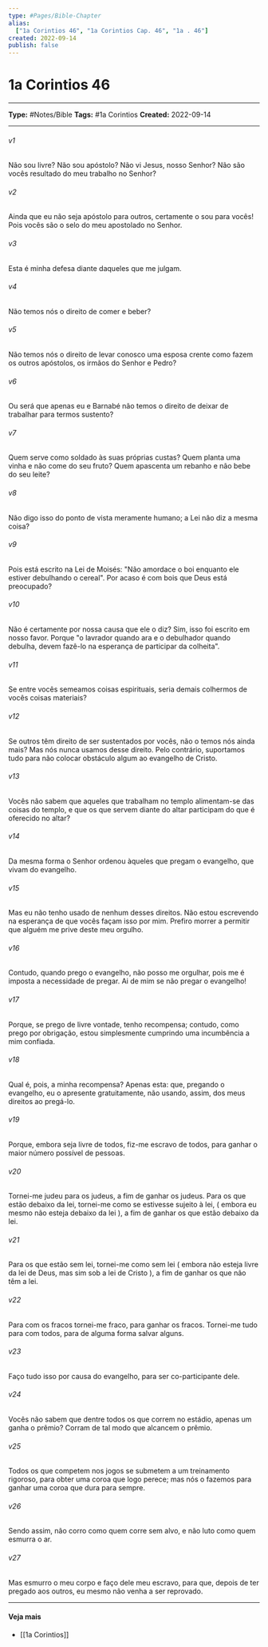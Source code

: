 ```yaml
---
type: #Pages/Bible-Chapter
alias:
  ["1a Corintios 46", "1a Corintios Cap. 46", "1a . 46"]
created: 2022-09-14
publish: false
---
```


# 1a Corintios 46

---

**Type:** #Notes/Bible
**Tags:** #1a Corintios
**Created:** 2022-09-14

---

###### v1
Não sou livre? Não sou apóstolo? Não vi Jesus, nosso Senhor? Não são vocês resultado do meu trabalho no Senhor?
###### v2
Ainda que eu não seja apóstolo para outros, certamente o sou para vocês! Pois vocês são o selo do meu apostolado no Senhor.
###### v3
Esta é minha defesa diante daqueles que me julgam.
###### v4
Não temos nós o direito de comer e beber?
###### v5
Não temos nós o direito de levar conosco uma esposa crente como fazem os outros apóstolos, os irmãos do Senhor e Pedro?
###### v6
Ou será que apenas eu e Barnabé não temos o direito de deixar de trabalhar para termos sustento?
###### v7
Quem serve como soldado às suas próprias custas? Quem planta uma vinha e não come do seu fruto? Quem apascenta um rebanho e não bebe do seu leite?
###### v8
Não digo isso do ponto de vista meramente humano; a Lei não diz a mesma coisa?
###### v9
Pois está escrito na Lei de Moisés: "Não amordace o boi enquanto ele estiver debulhando o cereal". Por acaso é com bois que Deus está preocupado?
###### v10
Não é certamente por nossa causa que ele o diz? Sim, isso foi escrito em nosso favor. Porque "o lavrador quando ara e o debulhador quando debulha, devem fazê-lo na esperança de participar da colheita".
###### v11
Se entre vocês semeamos coisas espirituais, seria demais colhermos de vocês coisas materiais?
###### v12
Se outros têm direito de ser sustentados por vocês, não o temos nós ainda mais? Mas nós nunca usamos desse direito. Pelo contrário, suportamos tudo para não colocar obstáculo algum ao evangelho de Cristo.
###### v13
Vocês não sabem que aqueles que trabalham no templo alimentam-se das coisas do templo, e que os que servem diante do altar participam do que é oferecido no altar?
###### v14
Da mesma forma o Senhor ordenou àqueles que pregam o evangelho, que vivam do evangelho.
###### v15
Mas eu não tenho usado de nenhum desses direitos. Não estou escrevendo na esperança de que vocês façam isso por mim. Prefiro morrer a permitir que alguém me prive deste meu orgulho.
###### v16
Contudo, quando prego o evangelho, não posso me orgulhar, pois me é imposta a necessidade de pregar. Ai de mim se não pregar o evangelho!
###### v17
Porque, se prego de livre vontade, tenho recompensa; contudo, como prego por obrigação, estou simplesmente cumprindo uma incumbência a mim confiada.
###### v18
Qual é, pois, a minha recompensa? Apenas esta: que, pregando o evangelho, eu o apresente gratuitamente, não usando, assim, dos meus direitos ao pregá-lo.
###### v19
Porque, embora seja livre de todos, fiz-me escravo de todos, para ganhar o maior número possível de pessoas.
###### v20
Tornei-me judeu para os judeus, a fim de ganhar os judeus. Para os que estão debaixo da lei, tornei-me como se estivesse sujeito à lei, ( embora eu mesmo não esteja debaixo da lei ), a fim de ganhar os que estão debaixo da lei.
###### v21
Para os que estão sem lei, tornei-me como sem lei ( embora não esteja livre da lei de Deus, mas sim sob a lei de Cristo ), a fim de ganhar os que não têm a lei.
###### v22
Para com os fracos tornei-me fraco, para ganhar os fracos. Tornei-me tudo para com todos, para de alguma forma salvar alguns.
###### v23
Faço tudo isso por causa do evangelho, para ser co-participante dele.
###### v24
Vocês não sabem que dentre todos os que correm no estádio, apenas um ganha o prêmio? Corram de tal modo que alcancem o prêmio.
###### v25
Todos os que competem nos jogos se submetem a um treinamento rigoroso, para obter uma coroa que logo perece; mas nós o fazemos para ganhar uma coroa que dura para sempre.
###### v26
Sendo assim, não corro como quem corre sem alvo, e não luto como quem esmurra o ar.
###### v27
Mas esmurro o meu corpo e faço dele meu escravo, para que, depois de ter pregado aos outros, eu mesmo não venha a ser reprovado.


---

#### Veja mais

- [[1a Corintios]]
